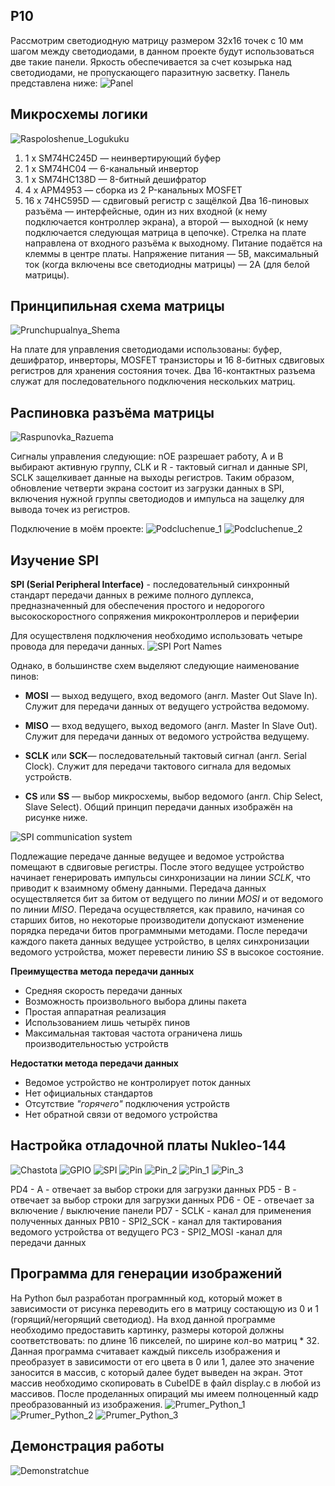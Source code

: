 ## P10 ##
Рассмотрим светодиодную матрицу размером 32x16 точек с 10 мм шагом между светодиодами, в данном проекте будут использоваться две такие панели. Яркость обеспечивается за счет козырька над светодиодами, не пропускающего паразитную засветку.
Панель представлена ниже:
![Panel](https://github.com/PostNeoNoir/LB_1_Vstraevaemue_Sustemu/assets/128212528/bfd30063-f84c-4eb9-bb22-55dd065d475d)


## Микросхемы логики ##
![Raspoloshenue_Logukuku](https://github.com/PostNeoNoir/LB_1_Vstraevaemue_Sustemu/assets/128212528/54f65423-1422-4015-8fe1-9aa60db76542)

1. 1 x SM74HC245D — неинвертирующий буфер
2. 1 x SM74HC04 — 6-канальный инвертор
3. 1 x SM74HC138D — 8-битный дешифратор
4. 4 x APM4953 — сборка из 2 P-канальных MOSFET
5. 16 x 74HC595D — сдвиговый регистр с защёлкой
Два 16-пиновых разъёма — интерфейсные, один из них входной (к нему подключается контроллер экрана), а второй — выходной (к нему подключается следующая матрица в цепочке). Стрелка на плате направлена от входного разъёма к выходному.
Питание подаётся на клеммы в центре платы. Напряжение питания — 5В, максимальный ток (когда включены все светодиодны матрицы) — 2А (для белой матрицы).
## Принципильная схема матрицы ##
![Prunchupualnya_Shema](https://github.com/PostNeoNoir/LB_1_Vstraevaemue_Sustemu/assets/128212528/4761b5df-d9ba-493e-ad46-27c5174922c0)

На плате для управления светодиодами использованы: буфер, дешифратор, инверторы, MOSFET транзисторы и 16 8-битных сдвиговых регистров для хранения состояния точек. Два 16-контактных разъема служат для последовательного подключения нескольких матриц. 

## Распиновка разъёма матрицы ##
![Raspunovka_Razuema](https://github.com/PostNeoNoir/LB_1_Vstraevaemue_Sustemu/assets/128212528/c26a30ad-511b-4d1a-9df2-a28439c7cb7a)

Сигналы управления следующие: nOE разрешает работу, А и В выбирают активную группу, CLK и R - тактовый сигнал и данные SPI, SCLK защелкивает данные на выходы регистров. Таким образом, обновление четверти экрана состоит из загрузки данных в SPI, включения нужной группы светодиодов и импульса на защелку для вывода точек из регистров.

Подключение в моём проекте:
![Podcluchenue_1](https://github.com/PostNeoNoir/LB_1_Vstraevaemue_Sustemu/assets/128212528/bf3516f4-08b1-4b8f-9bd9-3f5f52499671)
![Podcluchenue_2](https://github.com/PostNeoNoir/LB_1_Vstraevaemue_Sustemu/assets/128212528/88b58ca8-12ac-4262-83c5-fa1b808e5bed)


## Изучение SPI ##
**SPI (Serial Peripheral Interface)** - последовательный синхронный стандарт передачи данных в режиме полного дуплекса, 
предназначенный для обеспечения простого и недорогого высокоскоростного сопряжения микроконтроллеров и периферии

Для осуществленя подключения необходимо использовать четыре провода для передачи данных.
![SPI Port Names](https://github.com/PostNeoNoir/LB_1_Vstraevaemue_Sustemu/assets/128212528/5cb7e4d1-41f2-4526-95f7-fd737ec0153c)

Однако, в большинстве схем выделяют следующие наименование пинов:

- **MOSI** — выход ведущего, вход ведомого (англ. Master Out Slave In). Служит для передачи данных от ведущего устройства ведомому.

- **MISO** — вход ведущего, выход ведомого (англ. Master In Slave Out). Служит для передачи данных от ведомого устройства ведущему.

- **SCLK** или **SCK**— последовательный тактовый сигнал (англ. Serial Clock). Служит для передачи тактового сигнала для ведомых устройств.

- **CS** или **SS** — выбор микросхемы, выбор ведомого (англ. Chip Select, Slave Select).
Общий принцип передачи данных изображён на рисунке ниже.

![SPI communication system](https://github.com/PostNeoNoir/LB_1_Vstraevaemue_Sustemu/assets/128212528/3e25dbda-a117-42df-91ed-8cdcde7ce7ef)

Подлежащие передаче данные ведущее и ведомое устройства помещают в сдвиговые регистры. После этого ведущее 
устройство начинает генерировать импульсы синхронизации на линии *SCLK*, что приводит к взаимному обмену данными. 
Передача данных осуществляется бит за битом от ведущего по линии *MOSI* и от ведомого по линии *MISO*. Передача 
осуществляется, как правило, начиная со старших битов, но некоторые производители допускают изменение порядка 
передачи битов программными методами. После передачи каждого пакета данных ведущее устройство, в целях 
синхронизации ведомого устройства, может перевести линию *SS* в высокое состояние.

**Преимущества метода передачи данных**
- Средняя скорость передачи данных
- Возможность произвольного выбора длины пакета
- Простая аппаратная реализация
- Использованием лишь четырёх пинов
- Максимальная тактовая частота ограничена лишь производительностью устройств

**Недостатки метода передачи данных**
- Ведомое устройство не контролирует поток данных
- Нет официальных стандартов
- Отсутствие *"горячего"* подключения устройств
- Нет обратной связи от ведомого устройства

## Настройка отладочной платы Nukleo-144 ##
![Chastota](https://github.com/PostNeoNoir/LB_1_Vstraevaemue_Sustemu/assets/128212528/ccd4f9c1-2772-4bd5-93c5-b4579a55b9ad)
![GPIO](https://github.com/PostNeoNoir/LB_1_Vstraevaemue_Sustemu/assets/128212528/328c9fb9-3dcd-4099-ab59-215cbfbca0a9)
![SPI](https://github.com/PostNeoNoir/LB_1_Vstraevaemue_Sustemu/assets/128212528/ae17d10b-7e51-4208-9ba3-1fc0bd382d88)
![Pin](https://github.com/PostNeoNoir/LB_1_Vstraevaemue_Sustemu/assets/128212528/bec30dbd-6ca1-4e19-80cc-692dc0d6a2c3)
![Pin_2](https://github.com/PostNeoNoir/LB_1_Vstraevaemue_Sustemu/assets/128212528/891e5216-d231-446b-9011-1a5a719f7250)
![Pin_1](https://github.com/PostNeoNoir/LB_1_Vstraevaemue_Sustemu/assets/128212528/f46070de-08ae-4a49-b258-4b21b491098e)
![Pin_3](https://github.com/PostNeoNoir/LB_1_Vstraevaemue_Sustemu/assets/128212528/30ec670d-bb0f-4217-9f08-5b32dc52de47)

PD4 - A - отвечает за выбор строки для загрузки данных
PD5 - B - отвечает за выбор строки для загрузки данных
PD6 - OE - отвечает за включение / выключение панели
PD7 - SCLK - канал для применения полученных данных
PB10 - SPI2_SCK - канал для тактирования ведомого устройства от ведущего
PC3 - SPI2_MOSI -канал для передачи данных


## Программа для генерации изображений ##
На Python был разработан програмнный код, который может в зависимости от рисунка переводить его в матрицу состающую из 0 и 1 (горящий/негорящий светодиод). На вход данной программе необходимо предоставить картинку, размеры которой должны соответствовать: по длине 16 пикселей, по ширине кол-во матриц * 32. Данная программа считавает каждый пиксель изображения и преобразует в зависимости от его цвета в 0 или 1, далее это значение заносится в массив, с который далее будет выведен на экран. Этот массив необходимо скопировать в CubeIDE в файл display.c в любой из массивов. После проделанных опираций мы имеем полноценный кадр преобразованный из изображения.
![Prumer_Python_1](https://github.com/PostNeoNoir/LB_1_Vstraevaemue_Sustemu/assets/128212528/20a5f5e2-cdf8-4ccd-bcb6-2bb409cbbcda)
![Prumer_Python_2](https://github.com/PostNeoNoir/LB_1_Vstraevaemue_Sustemu/assets/128212528/cb284e23-00d2-431b-9346-ce5c089665fb)
![Prumer_Python_3](https://github.com/PostNeoNoir/LB_1_Vstraevaemue_Sustemu/assets/128212528/7990d3a3-0851-49ce-b5b8-14b8120cf659)


## Демонстрация работы ##
![Demonstratchue](https://github.com/PostNeoNoir/LB_1_Vstraevaemue_Sustemu/assets/128212528/c0e4ab35-24cb-44b4-935f-bea9c16ad305)


